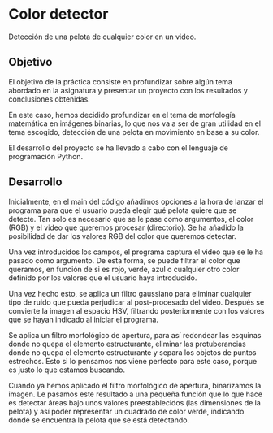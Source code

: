 # Color detector

Detección de una pelota de cualquier color en un video.

## Objetivo

El objetivo de la práctica consiste en profundizar sobre algún tema abordado en la asignatura y presentar un proyecto con los resultados y conclusiones obtenidas.

En este caso, hemos decidido profundizar en el tema de morfología matemática en imágenes binarias, lo que nos va a ser de gran utilidad en el tema escogido, detección de una pelota en movimiento en base a su color.

El desarrollo del proyecto se ha llevado a cabo con el lenguaje de programación Python.


## Desarrollo 

Inicialmente, en el main del código añadimos opciones a la hora de lanzar el programa para que el usuario pueda elegir qué pelota quiere que se detecte. Tan solo es necesario que se le pase como argumentos, el color (RGB) y el video que queremos procesar (directorio). Se ha añadido la posibilidad de dar los valores RGB del color que queremos detectar.

Una vez introducidos los campos, el programa captura el video que se le ha pasado como argumento. De esta forma, se puede filtrar el color que queramos, en función de si es rojo, verde, azul o cualquier otro color definido por los valores que el usuario haya introducido.

Una vez hecho esto, se aplica un filtro gaussiano para eliminar cualquier tipo de ruido que pueda perjudicar al post-procesado del video. Después se convierte la imagen al espacio HSV, filtrando posteriormente con los valores que se hayan indicado al iniciar el programa.

Se aplica un filtro morfológico de apertura, para así redondear las esquinas donde no quepa el elemento estructurante, eliminar las protuberancias donde no quepa el elemento estructurante y separa los objetos de puntos estrechos. Esto si lo pensamos nos viene perfecto para este caso, porque es justo lo que estamos buscando.

Cuando ya hemos aplicado el filtro morfológico de apertura, binarizamos la imagen. Le pasamos este resultado a una pequeña función que lo que hace es detectar áreas bajo unos valores preestablecidos (las dimensiones de la pelota) y así poder representar un cuadrado de color verde, indicando donde se encuentra la pelota que se está detectando.
 
 
 
